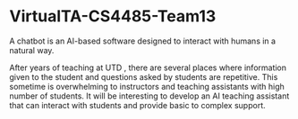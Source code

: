 # VirtualTA-CS4485-Team13

A chatbot is an AI-based software designed to interact with humans in a natural way.

After years of teaching at UTD , there are several places where information given to the student and
questions asked by students are repetitive. This sometime is overwhelming to instructors and teaching
assistants with high number of students. It will be interesting to develop an AI teaching assistant that can
interact with students and provide basic to complex support.

